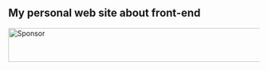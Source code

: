 ## My personal web site about front-end 


<a target='_blank' rel='nofollow' href='https://app.codesponsor.io/link/gWs9P5H4YpntyAR6x1qG5EkX/hawx1993/lenovointer.github.io'>
  <img alt='Sponsor' width='888' height='68' src='https://app.codesponsor.io/embed/gWs9P5H4YpntyAR6x1qG5EkX/hawx1993/lenovointer.github.io.svg' />
</a>

